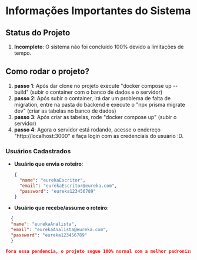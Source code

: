 # Informações Importantes do Sistema

## Status do Projeto

1. **Incompleto**: O sistema não foi concluído 100% devido a limitações de tempo.

## Como rodar o projeto?

1. **passo 1**: Após dar clone no projeto execute "docker compose up --build" (subir o container com o banco de dados e o servidor)
2. **passo 2**: Após subir o container, irá dar um problema de falta de migration, entre na pasta do backend e execute o "npx prisma migrate dev" (criar as tabelas no banco de dados)
3. **passo 3**: Após criar as tabelas, rode "docker compose up" (subir o servidor)
4. **passo 4**: Agora o servidor está rodando, acesse o endereço "http://localhost:3000" e faça login com as credenciais do usuário :D.


### Usuários Cadastrados

- **Usuário que envia o roteiro**:
  ```json
  {
    "name": "eurekaEscritor",
    "email": "eurekaEscritor@eureka.com",
    "password": "eureka123456789"
  }
- **Usuário que recebe/assume o roteiro**:
```json
  {
  "name": "eurekaAnalista",
  "email": "eurekaAnalista@eureka.com",
  "password": "eureka123456789"
  }

Fora essa pendencia, o projeto segue 100% normal com a melhor padronização de código do mercado :D